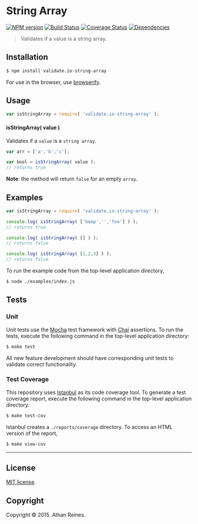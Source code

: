 String Array
===
[![NPM version][npm-image]][npm-url] [![Build Status][travis-image]][travis-url] [![Coverage Status][coveralls-image]][coveralls-url] [![Dependencies][dependencies-image]][dependencies-url]

> Validates if a value is a string array.


## Installation

``` bash
$ npm install validate.io-string-array
```

For use in the browser, use [browserify](https://github.com/substack/node-browserify).


## Usage

``` javascript
var isStringArray = require( 'validate.io-string-array' );
```

#### isStringArray( value )

Validates if a `value` is a `string array`.

``` javascript
var arr = ['a','b','c'];

var bool = isStringArray( value );
// returns true
```

__Note__: the method will return `false` for an empty `array`.


## Examples

``` javascript
var isStringArray = require( 'validate.io-string-array' );

console.log( isStringArray( ['beep','','foo'] ) );
// returns true

console.log( isStringArray( [] ) );
// returns false

console.log( isStringArray( [1,2,3] ) );
// returns false
```

To run the example code from the top-level application directory,

``` bash
$ node ./examples/index.js
```


## Tests

### Unit

Unit tests use the [Mocha](http://mochajs.org) test framework with [Chai](http://chaijs.com) assertions. To run the tests, execute the following command in the top-level application directory:

``` bash
$ make test
```

All new feature development should have corresponding unit tests to validate correct functionality.


### Test Coverage

This repository uses [Istanbul](https://github.com/gotwarlost/istanbul) as its code coverage tool. To generate a test coverage report, execute the following command in the top-level application directory:

``` bash
$ make test-cov
```

Istanbul creates a `./reports/coverage` directory. To access an HTML version of the report,

``` bash
$ make view-cov
```


---
## License

[MIT license](http://opensource.org/licenses/MIT). 


## Copyright

Copyright &copy; 2015. Athan Reines.


[npm-image]: http://img.shields.io/npm/v/validate.io-string-array.svg
[npm-url]: https://npmjs.org/package/validate.io-string-array

[travis-image]: http://img.shields.io/travis/validate-io/string-array/master.svg
[travis-url]: https://travis-ci.org/validate-io/string-array

[coveralls-image]: https://img.shields.io/coveralls/validate-io/string-array/master.svg
[coveralls-url]: https://coveralls.io/r/validate-io/string-array?branch=master

[dependencies-image]: http://img.shields.io/david/validate-io/string-array.svg
[dependencies-url]: https://david-dm.org/validate-io/string-array

[dev-dependencies-image]: http://img.shields.io/david/dev/validate-io/string-array.svg
[dev-dependencies-url]: https://david-dm.org/dev/validate-io/string-array

[github-issues-image]: http://img.shields.io/github/issues/validate-io/string-array.svg
[github-issues-url]: https://github.com/validate-io/string-array/issues
